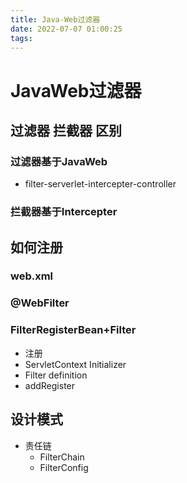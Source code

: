```yaml
---
title: Java-Web过滤器
date: 2022-07-07 01:00:25
tags:
---
```


# JavaWeb过滤器

## 过滤器 拦截器 区别

### 过滤器基于JavaWeb

- filter-serverlet-intercepter-controller

### 拦截器基于Intercepter

## 如何注册

### web.xml

### @WebFilter

### FilterRegisterBean+Filter

- 注册
- ServletContext Initializer
- Filter definition
- addRegister

## 设计模式

- 责任链
  - FilterChain
  - FilterConfig
